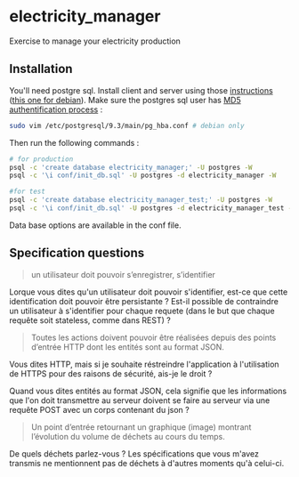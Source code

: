# electricity_manager
Exercise to manage your electricity production

## Installation

You'll need postgre sql. Install client and server using those [instructions](https://www.postgresql.org/download/) ([this one for debian](https://help.ubuntu.com/community/PostgreSQL)). Make sure the postgres sql user has [MD5 authentification process](http://stackoverflow.com/a/32927981/2482582) :

```sh
sudo vim /etc/postgresql/9.3/main/pg_hba.conf # debian only
```

Then run the following commands :

```sh
# for production
psql -c 'create database electricity_manager;' -U postgres -W
psql -c '\i conf/init_db.sql' -U postgres -d electricity_manager -W

#for test
psql -c 'create database electricity_manager_test;' -U postgres -W
psql -c '\i conf/init_db.sql' -U postgres -d electricity_manager_test -W
```

Data base options are available in the conf file.

## Specification questions

> un utilisateur doit pouvoir s’enregistrer, s’identifier

Lorque vous dites qu'un utilisateur doit pouvoir s'identifier, est-ce que cette identification doit pouvoir être persistante ? Est-il possible de contraindre un utilisateur à s'identifier pour chaque requete (dans le but que chaque requête soit stateless, comme dans REST) ?

> Toutes les actions doivent pouvoir être réalisées depuis des points d’entrée HTTP dont les entités sont au format JSON.

Vous dites HTTP, mais si je souhaite réstreindre l'application à l'utilisation de HTTPS pour des raisons de sécurité, ais-je le droit ?

Quand vous dites entités au format JSON, cela signifie que les informations que l'on doit transmettre au serveur doivent se faire au serveur via une requête POST avec un corps contenant du json ?

> Un point d’entrée retournant un graphique (image) montrant l’évolution du volume de déchets au cours du temps.

De quels déchets parlez-vous ? Les spécifications que vous m'avez transmis ne mentionnent pas de déchets à d'autres moments qu'à celui-ci.
